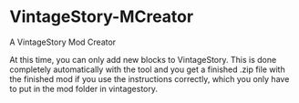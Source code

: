 # VintageStory-MCreator
A VintageStory Mod Creator

At this time, you can only add new blocks to VintageStory. 
This is done completely automatically with the tool and you get a finished .zip file with the finished mod if you use the instructions correctly, 
which you only have to put in the mod folder in vintagestory.
